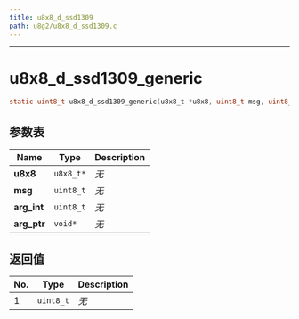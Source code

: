 ```yaml
---
title: u8x8_d_ssd1309
path: u8g2/u8x8_d_ssd1309.c
---
```

--------------------------------------------------
# u8x8_d_ssd1309_generic

```c
static uint8_t u8x8_d_ssd1309_generic(u8x8_t *u8x8, uint8_t msg, uint8_t arg_int, void *arg_ptr)
```


## 参数表

Name | Type | Description
-----|------|--------------
**u8x8**|`u8x8_t*`| *无*
**msg**|`uint8_t`| *无*
**arg_int**|`uint8_t`| *无*
**arg_ptr**|`void*`| *无*

## 返回值

No. | Type | Description
----|------|--------------
1 |`uint8_t`| *无*


